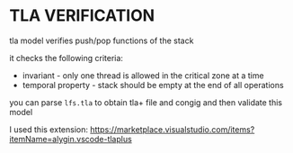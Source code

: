 # TLA VERIFICATION

tla model verifies push/pop functions of the stack

it checks the following criteria:

- invariant - only one thread is allowed in the critical zone at a time
- temporal property - stack should be empty at the end of all operations

you can parse `lfs.tla` to obtain tla+ file and congig and then validate this model

I used this extension: https://marketplace.visualstudio.com/items?itemName=alygin.vscode-tlaplus
